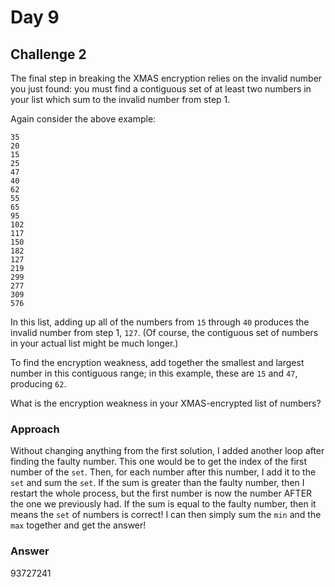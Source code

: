 # Day 9

## Challenge 2

The final step in breaking the XMAS encryption relies on the invalid number you just found: you must find a contiguous set of at least two numbers in your list which sum to the invalid number from step 1.

Again consider the above example:

```
35
20
15
25
47
40
62
55
65
95
102
117
150
182
127
219
299
277
309
576
```

In this list, adding up all of the numbers from `15` through `40` produces the invalid number from step 1, `127`. (Of course, the contiguous set of numbers in your actual list might be much longer.)

To find the encryption weakness, add together the smallest and largest number in this contiguous range; in this example, these are `15` and `47`, producing `62`.

What is the encryption weakness in your XMAS-encrypted list of numbers?

### Approach

Without changing anything from the first solution, I added another loop after finding the faulty number. This one would be to get the index of the first number of the `set`. Then, for each number after this number, I add it to the `set` and sum the `set`. If the sum is greater than the faulty number, then I restart the whole process, but the first number is now the number AFTER the one we previously had. If the sum is equal to the faulty number, then it means the `set` of numbers is correct! I can then simply sum the `min` and the `max` together and get the answer!

### Answer

93727241
